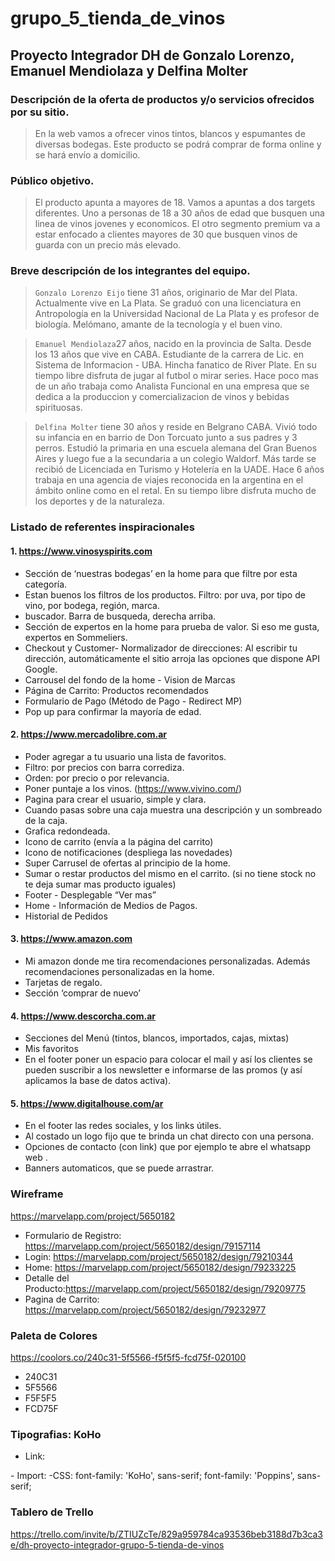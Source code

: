 # grupo_5_tienda_de_vinos
## Proyecto Integrador DH de  Gonzalo Lorenzo, Emanuel Mendiolaza y Delfina Molter

### Descripción de la oferta de productos y/o servicios ofrecidos por su sitio.

>En la web vamos a ofrecer vinos tintos, blancos y espumantes de diversas bodegas. Este producto se podrá comprar de forma online y se hará envío a domicilio.

### Público objetivo. 

>El producto apunta a mayores de 18. Vamos a apuntas a dos targets diferentes.
Uno a personas de 18 a 30 años de edad que busquen una linea de vinos jovenes y economicos. El otro segmento premium va a estar enfocado a clientes mayores de 30 que busquen vinos de guarda con un precio más elevado.

### Breve descripción de los integrantes del equipo.

> `Gonzalo Lorenzo Eijo` tiene 31 años, originario de Mar del Plata. Actualmente vive en La Plata. Se graduó con una licenciatura en Antropología en la Universidad Nacional de La Plata y es profesor de biología. Melómano, amante de la tecnología y el buen vino.

> `Emanuel Mendiolaza`27 años, nacido en la provincia de Salta. Desde los 13 años que vive en CABA. Estudiante de la carrera de Lic. en Sistema de Informacion - UBA. Hincha fanatico de River Plate. En su tiempo libre disfruta de jugar al futbol o mirar series. Hace poco mas de un año trabaja como Analista Funcional en una empresa que se dedica a la produccion y comercializacion de vinos y bebidas spirituosas.

> `Delfina Molter` tiene 30 años y reside en Belgrano CABA. Vivió todo su infancia en en barrio de Don Torcuato junto a sus padres y 3 perros. Estudió la primaria en una escuela alemana del Gran Buenos Aires y luego fue a la secundaria a un colegio Waldorf. Más tarde se recibió de Licenciada en Turismo y Hotelería en la UADE. Hace 6 años trabaja en una agencia de viajes reconocida en la argentina en el ámbito online como en el retal. En su tiempo libre disfruta mucho de los deportes y de la naturaleza.

### Listado de referentes inspiracionales

####  1. https://www.vinosyspirits.com 

- Sección de ‘nuestras bodegas’ en la home para que filtre por esta categoría.
- Estan buenos los filtros de los productos. Filtro: por uva, por tipo de vino, por bodega, región, marca.
- buscador. Barra de busqueda, derecha arriba.
- Sección de expertos en la home  para prueba de valor. Si eso me gusta, expertos en Sommeliers. 
- Checkout y Customer- Normalizador de direcciones: Al escribir tu dirección, automáticamente el sitio arroja las opciones que dispone API Google. 
- Carrousel del fondo de la home - Vision de Marcas
- Página de Carrito: Productos recomendados
- Formulario de Pago (Método de Pago - Redirect MP) 
- Pop up para confirmar la mayoría de edad.


#### 2. https://www.mercadolibre.com.ar
- Poder agregar a tu usuario una lista de favoritos.
- Filtro: por precios con barra corrediza.
- Orden: por precio o por relevancia.
- Poner puntaje a los vinos. (https://www.vivino.com/)
- Pagina para crear el usuario, simple y clara.
- Cuando pasas sobre una caja muestra una descripción y un sombreado de la caja.
- Grafica redondeada.
- Icono de carrito (envía a la página del carrito)
- Icono de notificaciones (despliega las novedades)
- Super Carrusel de ofertas al principio de la home.
- Sumar o restar productos del mismo en el carrito. (si no tiene stock no te deja sumar mas producto iguales)
- Footer - Desplegable “Ver mas”
- Home - Información de Medios de Pagos.
- Historial de Pedidos

#### 3. https://www.amazon.com
- Mi amazon donde me tira recomendaciones personalizadas. Además recomendaciones personalizadas en la home.
- Tarjetas de regalo.
- Sección ‘comprar de nuevo’

#### 4. https://www.descorcha.com.ar

- Secciones del Menú (tintos, blancos, importados, cajas, mixtas)
- Mis favoritos 
- En el footer poner un espacio para colocar el mail y así los clientes se pueden suscribir a los newsletter e informarse de las promos (y así aplicamos la base de datos activa).

#### 5. https://www.digitalhouse.com/ar
- En el footer las redes sociales, y los links útiles.
- Al costado un logo fijo que te brinda un chat directo con una persona.
- Opciones de contacto (con link) que por ejemplo te abre el whatsapp web .
- Banners automaticos, que se puede arrastrar.

### Wireframe
https://marvelapp.com/project/5650182
- Formulario de Registro: https://marvelapp.com/project/5650182/design/79157114
- Login: https://marvelapp.com/project/5650182/design/79210344
- Home: https://marvelapp.com/project/5650182/design/79233225
- Detalle del Producto:https://marvelapp.com/project/5650182/design/79209775
- Pagina de Carrito: https://marvelapp.com/project/5650182/design/79232977

### Paleta de Colores
https://coolors.co/240c31-5f5566-f5f5f5-fcd75f-020100
- 240C31
- 5F5566
- F5F5F5
- FCD75F

### Tipografias: KoHo
- Link:
<link rel="preconnect" href="https://fonts.gstatic.com">
<link href="https://fonts.googleapis.com/css2?family=KoHo:ital,wght@0,200;0,300;0,400;0,500;0,600;0,700;1,200;1,300;1,400;1,500;1,600;1,700&family=Poppins:ital,wght@0,100;0,200;0,300;0,400;0,500;0,600;1,100;1,200;1,300;1,400;1,500;1,600&display=swap" rel="stylesheet">
- Import:
<style>
@import url('https://fonts.googleapis.com/css2? family=KoHo:ital,wght@0,200;0,300;0,400;0,500;0,600;0,700;1,200;1,300;1,400;1,500;1,600;1,700&family=Poppins:ital,wght@0,100;0,200;0,300;0,400;0,500;0,600;1,100;1,200;1,300;1,400;1,500;1,600&display=swap');
</style>
-CSS:
font-family: 'KoHo', sans-serif;
font-family: 'Poppins', sans-serif;

### Tablero de Trello
https://trello.com/invite/b/ZTIUZcTe/829a959784ca93536beb3188d7b3ca3e/dh-proyecto-integrador-grupo-5-tienda-de-vinos



